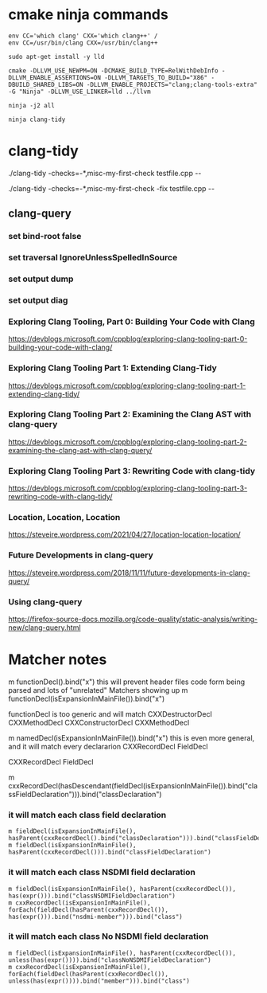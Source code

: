 # cmake ninja commands
```
env CC='which clang' CXX='which clang++' /
env CC=/usr/bin/clang CXX=/usr/bin/clang++

sudo apt-get install -y lld

cmake -DLLVM_USE_NEWPM=ON -DCMAKE_BUILD_TYPE=RelWithDebInfo -DLLVM_ENABLE_ASSERTIONS=ON -DLLVM_TARGETS_TO_BUILD="X86" -DBUILD_SHARED_LIBS=ON -DLLVM_ENABLE_PROJECTS="clang;clang-tools-extra" -G "Ninja" -DLLVM_USE_LINKER=lld ../llvm

ninja -j2 all

ninja clang-tidy
```
# clang-tidy 
./clang-tidy -checks=-*,misc-my-first-check testfile.cpp --

./clang-tidy -checks=-*,misc-my-first-check -fix testfile.cpp --


## clang-query
### set bind-root false
### set traversal     IgnoreUnlessSpelledInSource
### set output dump
### set output diag

### Exploring Clang Tooling, Part 0: Building Your Code with Clang
https://devblogs.microsoft.com/cppblog/exploring-clang-tooling-part-0-building-your-code-with-clang/

### Exploring Clang Tooling Part 1: Extending Clang-Tidy
https://devblogs.microsoft.com/cppblog/exploring-clang-tooling-part-1-extending-clang-tidy/

### Exploring Clang Tooling Part 2: Examining the Clang AST with clang-query
https://devblogs.microsoft.com/cppblog/exploring-clang-tooling-part-2-examining-the-clang-ast-with-clang-query/

### Exploring Clang Tooling Part 3: Rewriting Code with clang-tidy 
https://devblogs.microsoft.com/cppblog/exploring-clang-tooling-part-3-rewriting-code-with-clang-tidy/

### Location, Location, Location
https://steveire.wordpress.com/2021/04/27/location-location-location/

### Future Developments in clang-query
https://steveire.wordpress.com/2018/11/11/future-developments-in-clang-query/

### Using clang-query
https://firefox-source-docs.mozilla.org/code-quality/static-analysis/writing-new/clang-query.html


# Matcher notes

m functionDecl().bind("x") 
this will prevent header files code form being parsed and lots of "unrelated" Matchers showing up
m functionDecl(isExpansionInMainFile()).bind("x") 

functionDecl is too generic and will match
CXXDestructorDecl
CXXMethodDecl
CXXConstructorDecl
CXXMethodDecl

m namedDecl(isExpansionInMainFile()).bind("x") this is even more general, and it will match every declararion
CXXRecordDecl
FieldDecl

CXXRecordDecl   FieldDecl

m cxxRecordDecl(hasDescendant(fieldDecl(isExpansionInMainFile()).bind("classFieldDeclaration"))).bind("classDeclaration")
### it will match each class field declaration
```
m fieldDecl(isExpansionInMainFile(), hasParent(cxxRecordDecl().bind("classDeclaration"))).bind("classFieldDeclaration")
m fieldDecl(isExpansionInMainFile(), hasParent(cxxRecordDecl())).bind("classFieldDeclaration")
```
### it will match each class NSDMI field declaration
```
m fieldDecl(isExpansionInMainFile(), hasParent(cxxRecordDecl()), has(expr())).bind("classNSDMIFieldDeclaration")
m cxxRecordDecl(isExpansionInMainFile(),  	forEach(fieldDecl(hasParent(cxxRecordDecl()), has(expr())).bind("nsdmi-member"))).bind("class")
```
### it will match each class No NSDMI field declaration
```
m fieldDecl(isExpansionInMainFile(), hasParent(cxxRecordDecl()), unless(has(expr()))).bind("classNoNSDMIFieldDeclaration")
m cxxRecordDecl(isExpansionInMainFile(),  	forEach(fieldDecl(hasParent(cxxRecordDecl()), unless(has(expr()))).bind("member"))).bind("class")
```

